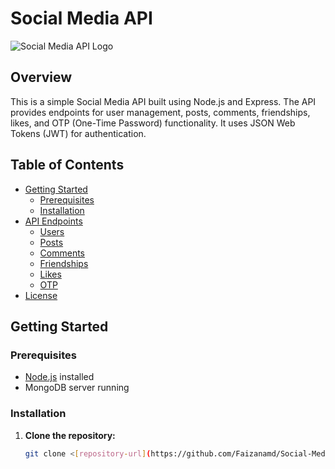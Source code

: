 # Social Media API

![Social Media API Logo](path/to/your/logo.png)

## Overview

This is a simple Social Media API built using Node.js and Express. The API provides endpoints for user management, posts, comments, friendships, likes, and OTP (One-Time Password) functionality. It uses JSON Web Tokens (JWT) for authentication.

## Table of Contents

- [Getting Started](#getting-started)
  - [Prerequisites](#prerequisites)
  - [Installation](#installation)
- [API Endpoints](#api-endpoints)
  - [Users](#users)
  - [Posts](#posts)
  - [Comments](#comments)
  - [Friendships](#friendships)
  - [Likes](#likes)
  - [OTP](#otp)
- [License](#license)

## Getting Started

### Prerequisites

- [Node.js](https://nodejs.org/) installed
- MongoDB server running

### Installation

1. **Clone the repository:**

   ```bash
   git clone <[repository-url](https://github.com/Faizanamd/Social-Media-API)https://github.com/Faizanamd/Social-Media-API>
